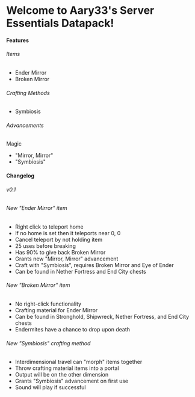 # Welcome to Aary33's Server Essentials Datapack!

#### Features
###### Items
- Ender Mirror
- Broken Mirror
###### Crafting Methods
- Symbiosis
###### Advancements
Magic
- "Mirror, Mirror"
- "Symbiosis"

#### Changelog
###### v0.1
###### New "Ender Mirror" item
- Right click to teleport home
- If no home is set then it teleports near 0, 0
- Cancel teleport by not holding item
- 25 uses before breaking
- Has 90% to give back Broken Mirror
- Grants new "Mirror, Mirror" advancement
- Craft with "Symbiosis", requires Broken Mirror and Eye of Ender
- Can be found in Nether Fortress and End City chests
  
###### New "Broken Mirror" item
- No right-click functionality
- Crafting material for Ender Mirror
- Can be found in Stronghold, Shipwreck, Nether Fortress, and End City chests
- Endermites have a chance to drop upon death
    
###### New "Symbiosis" crafting method
- Interdimensional travel can "morph" items together
- Throw crafting material items into a portal
- Output will be on the other dimension
- Grants "Symbiosis" advancement on first use
- Sound will play if successful
